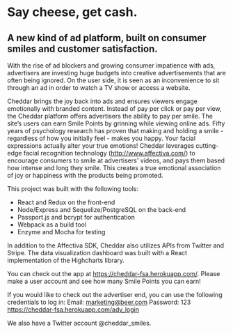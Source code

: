 # Say cheese, get cash.
## A new kind of ad platform, built on consumer smiles and customer satisfaction.

With the rise of ad blockers and growing consumer impatience with ads, advertisers are investing huge budgets into creative advertisements that are often being ignored. On the user side, it is seen as an inconvenience to sit through an ad in order to watch a TV show or access a website. 

Cheddar brings the joy back into ads and ensures viewers engage emotionally with branded content. Instead of pay per click or pay per view, the Cheddar platform offers advertisers the ability to pay per smile. The site’s users can earn Smile Points by grinning while viewing online ads. Fifty years of psychology research has proven that making and holding a smile - regardless of how you initially feel - makes you happy. Your facial expressions actually alter your true emotions!  Cheddar leverages cutting-edge facial recognition technology (http://www.affectiva.com/) to encourage consumers to smile at advertisers' videos, and pays them based how intense and long they smile. This creates a true emotional association of joy or happiness with the products being promoted.

This project was built with the following tools:
  - React and Redux on the front-end
  - Node/Express and Sequelize/PostgreSQL on the back-end
  - Passport.js and bcrypt for authentication
  - Webpack as a build tool
  - Enzyme and Mocha for testing
  
In addition to the Affectiva SDK, Cheddar also utilizes APIs from Twitter and Stripe. The data visualization dashboard was built with a React implementation of the Highcharts library.

You can check out the app at https://cheddar-fsa.herokuapp.com/. Please make a user account and see how many Smile Points you can earn! 

If you would like to check out the advertiser end, you can use the following credentials to log in:
    Email: marketing@beer.com
    Password: 123
    https://cheddar-fsa.herokuapp.com/adv_login

We also have a Twitter account @cheddar_smiles.
